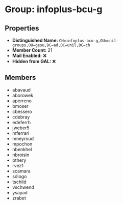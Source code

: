 # Group: infoplus-bcu-g

## Properties

- **Distinguished Name:** `CN=infoplus-bcu-g,OU=unil-groups,OU=gesu,DC=ad,DC=unil,DC=ch`
- **Member Count:** 21
- **Mail Enabled:** ❌
- **Hidden from GAL:** ❌

## Members

- abavaud
- aborowek
- aperreno
- bmoser
- cbessero
- cdebray
- edeferrh
- jweber5
- mferrari
- mneyroud
- mpochon
- nbenkhel
- nbroisin
- pthery
- rvez1
- scamara
- sdiogo
- tschild
- vschwend
- ysayad
- zrabet
